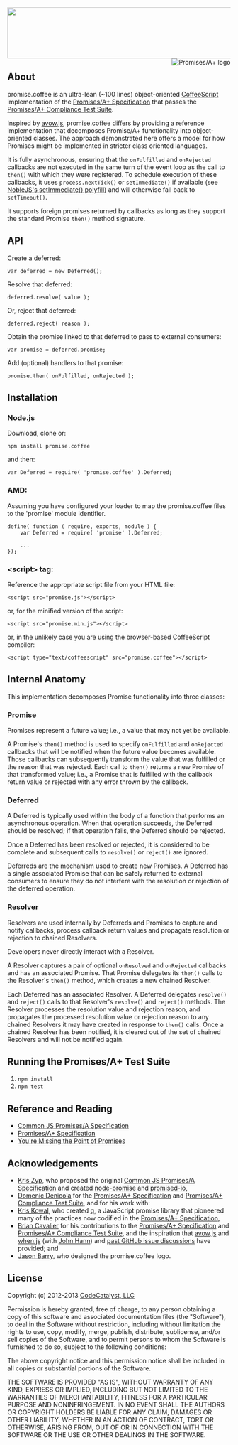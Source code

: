 <img src="https://raw.github.com/CodeCatalyst/promise.coffee/master/promise_coffee-logo.png" width="580" height="115">
<a href="http://promisesaplus.com/"><img src="http://promisesaplus.com/assets/logo-small.png" alt="Promises/A+ logo" title="Promises/A+ 1.1 compliant" align="right" /></a>

## About

promise.coffee is an ultra-lean (~100 lines) object-oriented [CoffeeScript](http://coffeescript.org/) implementation of the [Promises/A+ Specification](https://github.com/promises-aplus/promises-spec) that passes the [Promises/A+ Compliance Test Suite](https://github.com/promises-aplus/promises-tests).

Inspired by [avow.js](https://github.com/briancavalier/avow), promise.coffee differs by providing a reference implementation that decomposes Promise/A+ functionality into object-oriented classes.  The approach demonstrated here offers a model for how Promises might be implemented in stricter class oriented languages.

It is fully asynchronous, ensuring that the `onFulfilled` and `onRejected` callbacks are not executed in the same turn of the event loop as the call to `then()` with which they were registered.  To schedule execution of these callbacks, it uses `process.nextTick()` or `setImmediate()` if available (see [NobleJS's setImmediate() polyfill](https://github.com/NobleJS/setImmediate)) and will otherwise fall back to `setTimeout()`.

It supports foreign promises returned by callbacks as long as they support the standard Promise `then()` method signature.

## API

Create a deferred:

	var deferred = new Deferred();

Resolve that deferred:
	
	deferred.resolve( value );

Or, reject that deferred:

	deferred.reject( reason );

Obtain the promise linked to that deferred to pass to external consumers:

	var promise = deferred.promise;

Add (optional) handlers to that promise:

	promise.then( onFulfilled, onRejected );

## Installation

### Node.js

Download, clone or:

	npm install promise.coffee
	
and then:

	var Deferred = require( 'promise.coffee' ).Deferred;

### AMD:

Assuming you have configured your loader to map the promise.coffee files to the 'promise' module identifier.

	define( function ( require, exports, module ) {
		var Deferred = require( 'promise' ).Deferred;
		
		...
	});

### &lt;script&gt; tag:

Reference the appropriate script file from your HTML file:

	<script src="promise.js"></script>

or, for the minified version of the script:

	<script src="promise.min.js"></script>


or, in the unlikely case you are using the browser-based CoffeeScript compiler:

	<script type="text/coffeescript" src="promise.coffee"></script>

## Internal Anatomy

This implementation decomposes Promise functionality into three classes:

### Promise

Promises represent a future value; i.e., a value that may not yet be available.

A Promise's `then()` method is used to specify `onFulfilled` and `onRejected` callbacks that will be notified when the future value becomes available.  Those callbacks can subsequently transform the value that was fulfilled or the reason that was rejected.  Each call to `then()` returns a new Promise of that transformed value; i.e., a Promise that is fulfilled with the callback return value or rejected with any error thrown by the callback.

### Deferred

A Deferred is typically used within the body of a function that performs an asynchronous operation.  When that operation succeeds, the Deferred should be resolved; if that operation fails, the Deferred should be rejected.

Once a Deferred has been resolved or rejected, it is considered to be complete and subsequent calls to `resolve()` or `reject()` are ignored.

Deferreds are the mechanism used to create new Promises.  A Deferred has a single associated Promise that can be safely returned to external consumers to ensure they do not interfere with the resolution or rejection of the deferred operation.

### Resolver

Resolvers are used internally by Deferreds and Promises to capture and notify callbacks, process callback return values and propagate resolution or rejection to chained Resolvers.

Developers never directly interact with a Resolver.

A Resolver captures a pair of optional `onResolved` and `onRejected` callbacks and has an associated Promise.  That Promise delegates its `then()` calls to the Resolver's `then()` method, which creates a new chained Resolver.

Each Deferred has an associated Resolver.  A Deferred delegates `resolve()` and `reject()` calls to that Resolver's `resolve()` and `reject()` methods.  The Resolver processes the resolution value and rejection reason, and propagates the processed resolution value or rejection reason to any chained Resolvers it may have created in response to `then()` calls.  Once a chained Resolver has been notified, it is cleared out of the set of chained Resolvers and will not be notified again.

## Running the Promises/A+ Test Suite

1. `npm install`
2. `npm test`

## Reference and Reading

* [Common JS Promises/A Specification](http://wiki.commonjs.org/wiki/Promises/A)
* [Promises/A+ Specification](https://github.com/promises-aplus/promises-spec)
* [You're Missing the Point of Promises](https://gist.github.com/3889970)


## Acknowledgements

* [Kris Zyp](https://github.com/kriszyp), who proposed the original [Common JS Promises/A Specification](http://wiki.commonjs.org/wiki/Promises/A) and created [node-promise](https://github.com/kriszyp/node-promise) and [promised-io](https://github.com/kriszyp/promised-io),
* [Domenic Denicola](https://github.com/domenic) for the [Promises/A+ Specification](https://github.com/promises-aplus/promises-spec) and [Promises/A+ Compliance Test Suite](https://github.com/promises-aplus/promises-tests), and for his work with:
* [Kris Kowal](https://github.com/kriskowal), who created [q](https://github.com/kriskowal/q), a JavaScript promise library that pioneered many of the practices now codified in the [Promises/A+ Specification](https://github.com/promises-aplus/promises-spec),
* [Brian Cavalier](https://github.com/briancavalier) for his contributions to the [Promises/A+ Specification](https://github.com/promises-aplus/promises-spec) and [Promises/A+ Compliance Test Suite](https://github.com/promises-aplus/promises-tests), and the inspiration that [avow.js](https://github.com/briancavalier/avow) and [when.js](https://github.com/cujojs/when) (with [John Hann](https://github.com/unscriptable)) and [past GitHub issue discussions](https://github.com/cujojs/when/issues/60) have provided; and
* [Jason Barry](http://dribbble.com/artifactdesign), who designed the promise.coffee logo.

## License

Copyright (c) 2012-2013 [CodeCatalyst, LLC](http://www.codecatalyst.com/)

Permission is hereby granted, free of charge, to any person obtaining a copy of this software and associated documentation files (the "Software"), to deal in the Software without restriction, including without limitation the rights to use, copy, modify, merge, publish, distribute, sublicense, and/or sell copies of the Software, and to permit persons to whom the Software is furnished to do so, subject to the following conditions:

The above copyright notice and this permission notice shall be included in all copies or substantial portions of the Software.

THE SOFTWARE IS PROVIDED "AS IS", WITHOUT WARRANTY OF ANY KIND, EXPRESS OR IMPLIED, INCLUDING BUT NOT LIMITED TO THE WARRANTIES OF MERCHANTABILITY, FITNESS FOR A PARTICULAR PURPOSE AND NONINFRINGEMENT. IN NO EVENT SHALL THE AUTHORS OR COPYRIGHT HOLDERS BE LIABLE FOR ANY CLAIM, DAMAGES OR OTHER LIABILITY, WHETHER IN AN ACTION OF CONTRACT, TORT OR OTHERWISE, ARISING FROM, OUT OF OR IN CONNECTION WITH THE SOFTWARE OR THE USE OR OTHER DEALINGS IN THE SOFTWARE.
